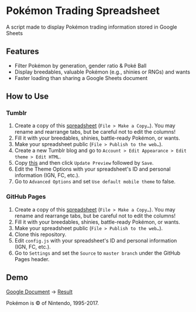 # Pokémon Trading Spreadsheet

A script made to display Pokémon trading information stored in Google Sheets

## Features

* Filter Pokémon by generation, gender ratio & Poké Ball
* Display breedables, valuable Pokémon (e.g., shinies or RNGs) and wants
* Faster loading than sharing a Google Sheets document

## How to Use

### Tumblr

1. Create a copy of this [spreadsheet](https://docs.google.com/spreadsheets/d/1b5QCn3UfQk7wbxzmcX3Yv8on6GREs12_q83TajSF2mQ/edit?usp=sharing) (`File > Make a Copy…`). You may rename and rearrange tabs, but be careful not to edit the columns! 
2. Fill it with your breedables, shinies, battle-ready Pokémon, or wants.
3. Make your spreadsheet public (`File > Publish to the web…`).
4. Create a new Tumblr blog and go to `Account > Edit Appearance > Edit theme > Edit HTML`.
5. Copy [this](https://raw.githubusercontent.com/richi3f/pokemon-trading-spreadsheet/master/tumblr_theme.html) and then click `Update Preview` followed by `Save`.
6. Edit the Theme Options with your spreadsheet's ID and personal information (IGN, FC, etc.).
7. Go to `Advanced Options` and set `Use default mobile theme` to false.

### GitHub Pages

1. Create a copy of this [spreadsheet](https://docs.google.com/spreadsheets/d/1b5QCn3UfQk7wbxzmcX3Yv8on6GREs12_q83TajSF2mQ/edit?usp=sharing) (`File > Make a Copy…`). You may rename and rearrange tabs, but be careful not to edit the columns!
2. Fill it with your breedables, shinies, battle-ready Pokémon, or wants.
3. Make your spreadsheet public (`File > Publish to the web…`).
4. Clone this repository.
5. Edit `config.js` with your spreadsheet's ID and personal information (IGN, FC, etc.).
6. Go to `Settings` and set the `Source` to `master branch` under the GitHub Pages header.

## Demo

[Google Document](https://docs.google.com/spreadsheets/d/1P9wMb9e0YbhcOua9RQeRCJjllf_L77uV-7i4Q0Yor0o/edit?usp=sharing) → [Result](https://richi3f.github.io/pokemon-trading-spreadsheet/)

Pokémon is &copy; of Nintendo, 1995-2017.

